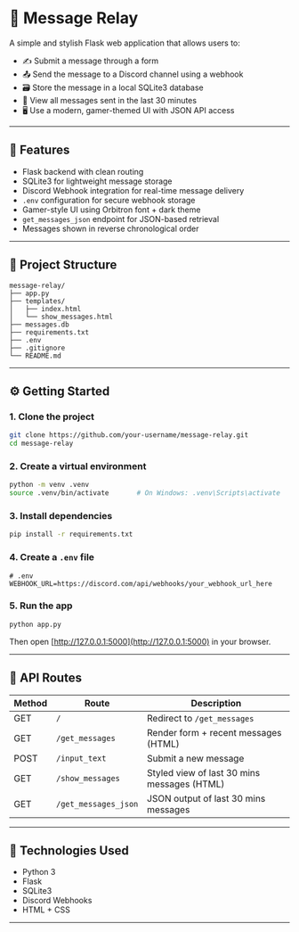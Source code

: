 # 💬 Message Relay

A simple and stylish Flask web application that allows users to:

- ✍️ Submit a message through a form  
- 📤 Send the message to a Discord channel using a webhook  
- 🗃️ Store the message in a local SQLite3 database  
- 🔁 View all messages sent in the last 30 minutes  
- 🖥️ Use a modern, gamer-themed UI with JSON API access  

---

## 🚀 Features

- Flask backend with clean routing  
- SQLite3 for lightweight message storage  
- Discord Webhook integration for real-time message delivery  
- `.env` configuration for secure webhook storage  
- Gamer-style UI using Orbitron font + dark theme  
- `get_messages_json` endpoint for JSON-based retrieval  
- Messages shown in reverse chronological order  

---

## 📁 Project Structure

```
message-relay/
├── app.py                  
├── templates/
│   ├── index.html          
│   └── show_messages.html  
├── messages.db             
├── requirements.txt        
├── .env                     
├── .gitignore              
└── README.md              
```

---

## ⚙️ Getting Started

### 1. Clone the project

```bash
git clone https://github.com/your-username/message-relay.git
cd message-relay
```

### 2. Create a virtual environment

```bash
python -m venv .venv
source .venv/bin/activate       # On Windows: .venv\Scripts\activate
```

### 3. Install dependencies

```bash
pip install -r requirements.txt
```

### 4. Create a `.env` file

```env
# .env
WEBHOOK_URL=https://discord.com/api/webhooks/your_webhook_url_here
```


### 5. Run the app

```bash
python app.py
```

Then open [http://127.0.0.1:5000](http://127.0.0.1:5000) in your browser.

---

## 📡 API Routes

| Method | Route                | Description                                  |
|--------|----------------------|----------------------------------------------|
| GET    | `/`                  | Redirect to `/get_messages`                  |
| GET    | `/get_messages`      | Render form + recent messages (HTML)         |
| POST   | `/input_text`        | Submit a new message                         |
| GET    | `/show_messages`     | Styled view of last 30 mins messages (HTML)  |
| GET    | `/get_messages_json` | JSON output of last 30 mins messages         |

---

## 🧠 Technologies Used

- Python 3  
- Flask  
- SQLite3  
- Discord Webhooks  
- HTML + CSS 

---

